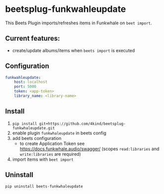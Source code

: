 # beetsplug-funkwahleupdate
This Beets Plugin imports/refreshes items in Funkwhale on `beet import`. 

## Current features:
* create/update albums/items when `beets import` is executed 

## Configuration
```yaml
funkwahleupdate:
    host: localhost
    port: 5000
    token: <app-token>
    library_name: <library-name>
```

## Install
1. `pip install git+https://github.com/4kind/beetsplug-funkwhaleupdate.git`
2. enable plugin `funkwhaleupdate` in beets config
3. add beets configuration
    * to create Application Token see https://docs.funkwhale.audio/swagger/ (scopes `read:libraries` and `write:libraries` are required)
3. import items with `beet import`

## Uninstall
`pip uninstall beets-funkwhaleupdate`
